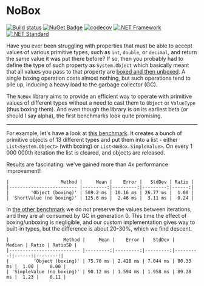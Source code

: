 # NoBox

[![Build status](https://ci.appveyor.com/api/projects/status/3b5mhdn26d19pec9?svg=true)](https://ci.appveyor.com/project/Pankraty/nobox)
[![NuGet Badge](https://badgen.net/nuget/v/nobox/latest)](https://www.nuget.org/packages/NoBox/)
[![codecov](https://codecov.io/gh/Pankraty/NoBox/branch/master/graph/badge.svg)](https://codecov.io/gh/Pankraty/NoBox)
[![.NET Framework](https://img.shields.io/badge/.NET%20Framework-%3E%3D%204.0-red.svg)](#) [![.NET Standard](https://img.shields.io/badge/.NET%20Standard-%3E%3D%202.0-red.svg)](#)


Have you ever been struggling with properties that must be able to accept values of various primitive types, such as `int`, `double`, or `decimal`, and return the same value it was put there before? If so, then you probably had to define the type of such property as `System.Object` which basically meant that all values you pass to that property are [boxed and then unboxed](https://docs.microsoft.com/en-us/dotnet/csharp/programming-guide/types/boxing-and-unboxing). A single boxing operation costs almost nothing, but such operations tend to pile up, inducing a heavy load to the garbage collector (GC).

The `NoBox` library aims to provide an efficient way to operate with primitive values of different types without a need to cast them to `Object` or `ValueType` (thus boxing them). And even though the library is on its earliest beta (or should I say alpha), the first benchmarks look quite promising.


***
For example, let's have a look at [this benchmark](https://github.com/Pankraty/NoBox/blob/master/src/NoBox.Benchmarks/Benchmarks/ShortValueGen2Allocations.cs). It creates a bunch of primitive objects of 13 different types and put them into a list - either `List<System.Object>` (with boxing) or `List<NoBox.SimpleValue>`. On every 1 000 000th iteration the list is cleared, and objects are released.

Results are fascinating: we've gained more than 4x performance improvement!

```
|                   Method |     Mean |    Error |   StdDev | Ratio |
|------------------------- |---------:|---------:|---------:|------:|
|        'Object (boxing)' | 509.2 ms | 10.16 ms | 26.77 ms |  1.00 |
| 'ShortValue (no boxing)' | 125.6 ms |  2.46 ms |  3.11 ms |  0.24 |
```

In [the other benchmark](https://github.com/Pankraty/NoBox/blob/master/src/NoBox.Benchmarks/Benchmarks/SimpleValueGen0Allocations.cs) we do not preserve the values between iterations, and they are all consumed by GC in generation 0. This time the effect of boxing/unboxing is negligible, and our custom implementation gives way to built-in types, but the difference is about 20-30%, which we find descent.

```
|                    Method |     Mean |    Error |   StdDev |   Median | Ratio | RatioSD |
|-------------------------- |---------:|---------:|---------:|---------:|------:|--------:|
|         'Object (boxing)' | 75.70 ms | 2.428 ms | 7.044 ms | 80.33 ms |  1.00 |    0.00 |
| 'SimpleValue (no boxing)' | 90.12 ms | 1.594 ms | 1.958 ms | 89.28 ms |  1.23 |    0.11 |
```
